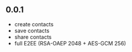 ## 0.0.1

- create contacts
- save contacts
- share contacts
- full E2EE (RSA-OAEP 2048 + AES-GCM 256)
